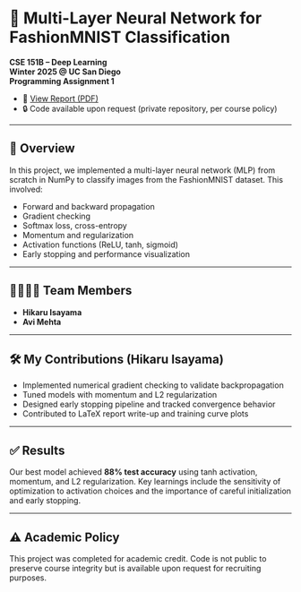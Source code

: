 # 🧠 Multi-Layer Neural Network for FashionMNIST Classification

**CSE 151B – Deep Learning**  
**Winter 2025 @ UC San Diego**  
**Programming Assignment 1**

- 📄 [View Report (PDF)](./W25___CSE_151B_251B___PA1.pdf)  
- 🔒 Code available upon request (private repository, per course policy)

---

## 📌 Overview

In this project, we implemented a multi-layer neural network (MLP) from scratch in NumPy to classify images from the FashionMNIST dataset. This involved:

- Forward and backward propagation
- Gradient checking
- Softmax loss, cross-entropy
- Momentum and regularization
- Activation functions (ReLU, tanh, sigmoid)
- Early stopping and performance visualization

---

## 👨‍👩‍👧‍👦 Team Members

- **Hikaru Isayama**
- **Avi Mehta**

---

## 🛠 My Contributions (Hikaru Isayama)

- Implemented numerical gradient checking to validate backpropagation
- Tuned models with momentum and L2 regularization
- Designed early stopping pipeline and tracked convergence behavior
- Contributed to LaTeX report write-up and training curve plots

---

## ✅ Results

Our best model achieved **88% test accuracy** using tanh activation, momentum, and L2 regularization. Key learnings include the sensitivity of optimization to activation choices and the importance of careful initialization and early stopping.

---

## ⚠️ Academic Policy

This project was completed for academic credit. Code is not public to preserve course integrity but is available upon request for recruiting purposes.